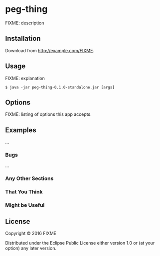 # peg-thing

FIXME: description

## Installation

Download from http://example.com/FIXME.

## Usage

FIXME: explanation

    $ java -jar peg-thing-0.1.0-standalone.jar [args]

## Options

FIXME: listing of options this app accepts.

## Examples

...

### Bugs

...

### Any Other Sections
### That You Think
### Might be Useful

## License

Copyright © 2016 FIXME

Distributed under the Eclipse Public License either version 1.0 or (at
your option) any later version.
